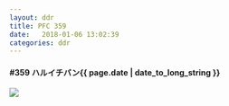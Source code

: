 ```yaml
---
layout: ddr
title: PFC 359
date:   2018-01-06 13:02:39
categories: ddr
---
```


#### **#359** ハルイチバン<span class="pull-right">{{ page.date | date_to_long_string }}</span>
![](/images/pfc/359_ハルイチバン.jpg)
